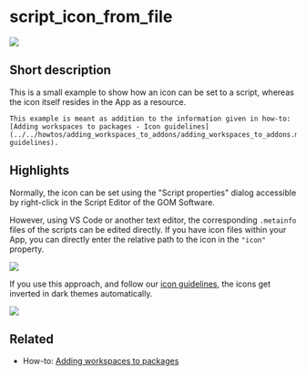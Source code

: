 # script_icon_from_file

![](menu_icon_lightbg.jpg)


## Short description

This is a small example to show how an icon can be set to a script, whereas the icon itself resides in the App as a resource.

```{note}
This example is meant as addition to the information given in how-to: [Adding workspaces to packages - Icon guidelines](../../howtos/adding_workspaces_to_addons/adding_workspaces_to_addons.md#icon-guidelines).
```

## Highlights

Normally, the icon can be set using the "Script properties" dialog accessible by right-click in the Script Editor of the GOM Software.

However, using VS Code or another text editor, the corresponding `.metainfo` files of the scripts can be edited directly. If you have icon files within your App, you can directly enter the relative path to the icon in the `"icon"` property.

![](script_icon_from_file.jpg)

If you use this approach, and follow our [icon guidelines](../../howtos/adding_workspaces_to_addons/adding_workspaces_to_addons.md#icon-guidelines), the icons get inverted in dark themes automatically.

![](menu_icon_darkbg.jpg)

## Related

* How-to: [Adding workspaces to packages](../../howtos/adding_workspaces_to_addons/adding_workspaces_to_addons.md)